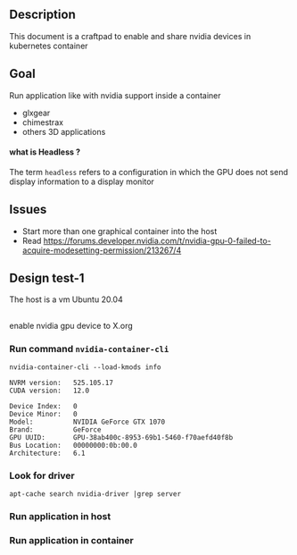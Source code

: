 ## Description

This document is a craftpad to enable and share nvidia devices in kubernetes container 

## Goal

Run application like with nvidia support inside a container 
- glxgear
- chimestrax
- others 3D applications


#### what is Headless ?

The term `headless` refers to a configuration in which the GPU does not send display information to a display monitor


## Issues

- Start more than one graphical container into the host 
- Read 
https://forums.developer.nvidia.com/t/nvidia-gpu-0-failed-to-acquire-modesetting-permission/213267/4


## Design test-1

The host is a vm Ubuntu 20.04


##

enable nvidia gpu device to X.org 


### Run command `nvidia-container-cli`


```
nvidia-container-cli --load-kmods info
```

```
NVRM version:   525.105.17
CUDA version:   12.0

Device Index:   0
Device Minor:   0
Model:          NVIDIA GeForce GTX 1070
Brand:          GeForce
GPU UUID:       GPU-38ab400c-8953-69b1-5460-f70aefd40f8b
Bus Location:   00000000:0b:00.0
Architecture:   6.1
```

### Look for driver

```
apt-cache search nvidia-driver |grep server
```

### Run application in host 

### Run application in container
